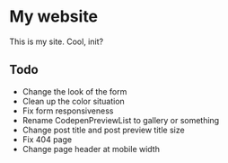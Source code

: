 
# My website

This is my site. Cool, init? 


## Todo

- Change the look of the form
- Clean up the color situation
- Fix form responsiveness
- Rename CodepenPreviewList to gallery or something
- Change post title and post preview title size
- Fix 404 page
- Change page header at mobile width



